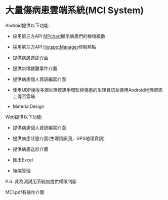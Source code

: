 # 大量傷病患雲端系統(MCI System)

Android提供以下功能:

- 採用第三方API [MPchart](https://github.com/PhilJay/MPAndroidChart)顯示病患們的檢傷級數

- 採用第三方API [HotspotManager](https://github.com/nickrussler/Android-Wifi-Hotspot-Manager-Class)控制熱點

- 提供病患送診介面

- 提供新增救難事件介面

- 提供病患個人資訊編寫介面

- 使用UDP接收多個生理資訊手環監控傷患的生理資訊並使用Android地理資訊上傳至雲端

- MaterialDesign
        
Web提供以下功能:
           
- 提供病患個人資訊編寫介面

- 提供病患狀態介面(生理資訊圖，GPS地理資訊)

- 提供病患送診介面

- 匯出Excel

- 後端管理
           
           
P.S. 此為測試用系統無提供權限判斷

MCI.pdf有操作介面
           
           
               
               



